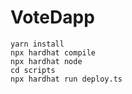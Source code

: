 # VoteDapp


```shell
yarn install
npx hardhat compile
npx hardhat node
cd scripts
npx hardhat run deploy.ts
```
